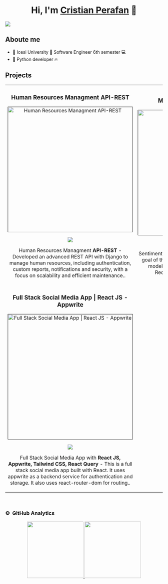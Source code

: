 <div align="center">
<h1 align="center">Hi, I'm <a href="https://aristi.dev">Cristian Perafan</a> 👋</h1>
</div>
<img src="https://i.postimg.cc/MH83NV8R/Banner.png">


## Aboute me

- 📘 Icesi University 💙 Software Engineer 6th semester 💻
-  🐍 Python developer 🔥

## Projects

<table>
<tr>
<td width="50%">
<h3 align="center">Human Resources Managment API-REST</h3>
<div align="center">
<a href=""><img src="https://i.postimg.cc/SK1rFPwc/hrma-APIREST.jpg" width="400" alt="Human Resources Managment API-REST"></a>
<p>
<a href="https://github.com/CristianPerafan/DjangoHRManagementAPI" target="_blank">
<img src="https://img.shields.io/badge/CÓDIGO-ff9?style=for-the-badge&logo=github&logoColor=black">
</a>

</p>
<p>Human Resources Managment <strong>API-REST</strong> - Developed an advanced REST API with Django to manage human resources, including authentication, custom reports, notifications and security, with a focus on scalability and efficient maintenance..</p>
</div>                                                                                     
</td>

<td width="50%">
<h3 align="center">Model for Sentiment Analysis</h3>
<div align="center">
<a href=""><img src="https://i.postimg.cc/Gmpd6RVj/Sentiment-Analysis-Model.png" width="400" alt="Model for Sentiment Analysis"></a>
<p>
<a href="https://github.com/CristianPerafan/sentiment-analysisModel-ti2" target="_blank">
<img src="https://img.shields.io/badge/CÓDIGO-ff9?style=for-the-badge&logo=github&logoColor=black">
</a>

</p>
<p>Sentiment Analysis with <strong>Supervised Learning </strong> - The goal of this project is to build a sentiment analysis model using supervised learning with vanilla Recurrent Neural Networks and LSTM.</p>
</div>                                                                                     
</td>
</tr>
<tr>
<td width="50%">
<h3 align="center">Full Stack Social Media App | React JS - Appwrite</h3>
<div align="center">
<a href=""><img src="https://i.postimg.cc/0ytLMfzY/Full-Stack-Social-Media-App.png" width="400" alt="Full Stack Social Media App | React JS - Appwrite"></a>
<p>
<a href="https://github.com/CristianPerafan/FullStackSocialMediaApp" target="_blank">
<img src="https://img.shields.io/badge/CÓDIGO-ff9?style=for-the-badge&logo=github&logoColor=black">
</a>

</p>
<p>Full Stack Social Media App with <strong>React JS, Appwrite, Tailwind CSS, React Query </strong> - This is a full stack social media app built with React. It uses appwrite as a backend service for authentication and storage. It also uses react-router-dom for routing..</p>
</div>                                                                                     
</td>
  
</tr>



</table>                                                                                 
</div>
<br>

### ⚙️ &nbsp;GitHub Analytics

<p align="center">
<a href="https://github.com/CristianPerafan">
  <img height="180em" src="https://github-readme-stats-eight-theta.vercel.app/api?username=CristianPerafan&show_icons=true&theme=algolia&include_all_commits=true&count_private=true"/>
  <img height="180em" src="https://github-readme-stats-eight-theta.vercel.app/api/top-langs/?username=CristianPerafan&layout=compact&langs_count=8&theme=algolia"/>
</a>
</p>






